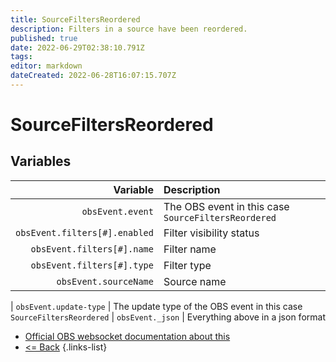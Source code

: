 ```yaml
---
title: SourceFiltersReordered
description: Filters in a source have been reordered.
published: true
date: 2022-06-29T02:38:10.791Z
tags:
editor: markdown
dateCreated: 2022-06-28T16:07:15.707Z
---
```


# SourceFiltersReordered

## Variables

|                      Variable | Description                                         |
| -----------------------------:|:--------------------------------------------------- |
|              `obsEvent.event` | The OBS event in this case `SourceFiltersReordered` |
| `obsEvent.filters[#].enabled` | Filter visibility status                            |
|    `obsEvent.filters[#].name` | Filter name                                         |
|    `obsEvent.filters[#].type` | Filter type                                         |
|         `obsEvent.sourceName` | Source name                                         |

| `obsEvent.update-type` | The update type of the OBS event in this case `SourceFiltersReordered` | `obsEvent._json` | Everything above in a json format

* [Official OBS websocket documentation about this](https://github.com/obsproject/obs-websocket/blob/4.x-current/docs/generated/protocol.md#sourcefiltersreordered)
* [<= Back](/en/Integrations/OBS/Events)
{.links-list}
